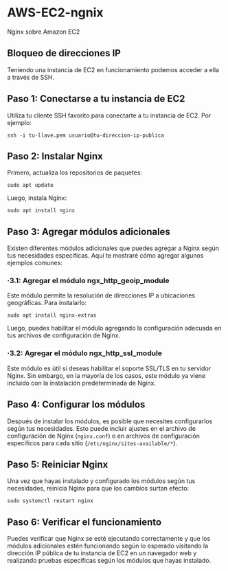 # AWS-EC2-ngnix
Nginx sobre Amazon EC2
## Bloqueo de direcciones IP
Teniendo una instancia de EC2 en funcionamiento podemos acceder a ella a través de SSH.
## Paso 1: Conectarse a tu instancia de EC2

Utiliza tu cliente SSH favorito para conectarte a tu instancia de EC2. Por ejemplo:


`ssh -i tu-llave.pem usuario@tu-direccion-ip-publica`

## Paso 2: Instalar Nginx

Primero, actualiza los repositorios de paquetes:

`sudo apt update`


Luego, instala Nginx:

`sudo apt install nginx`


## Paso 3: Agregar módulos adicionales

Existen diferentes módulos adicionales que puedes agregar a Nginx según tus necesidades específicas. Aquí te mostraré cómo agregar algunos ejemplos comunes:

### ·3.1: Agregar el módulo ngx_http_geoip_module

Este módulo permite la resolución de direcciones IP a ubicaciones geográficas. Para instalarlo:

`sudo apt install nginx-extras`


Luego, puedes habilitar el módulo agregando la configuración adecuada en tus archivos de configuración de Nginx.

### ·3.2: Agregar el módulo ngx_http_ssl_module

Este módulo es útil si deseas habilitar el soporte SSL/TLS en tu servidor Nginx. Sin embargo, en la mayoría de los casos, este módulo ya viene incluido con la instalación predeterminada de Nginx.

## Paso 4: Configurar los módulos

Después de instalar los módulos, es posible que necesites configurarlos según tus necesidades. Esto puede incluir ajustes en el archivo de configuración de Nginx (`nginx.conf`) o en archivos de configuración específicos para cada sitio (`/etc/nginx/sites-available/*`).

## Paso 5: Reiniciar Nginx

Una vez que hayas instalado y configurado los módulos según tus necesidades, reinicia Nginx para que los cambios surtan efecto:

`sudo systemctl restart nginx`

## Paso 6: Verificar el funcionamiento

Puedes verificar que Nginx se esté ejecutando correctamente y que los módulos adicionales estén funcionando según lo esperado visitando la dirección IP pública de tu instancia de EC2 en un navegador web y realizando pruebas específicas según los módulos que hayas instalado.
